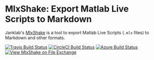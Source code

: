 # MlxShake: Export Matlab Live Scripts to Markdown

Janklab's [MlxShake](https://github.com/janklab/MlxShake) is a tool to export Matlab Live Scripts (`.mlx` files) to Markdown and other formats.

[![Travis Build Status](https://travis-ci.com/janklab/MlxShake.svg?branch=main)](https://travis-ci.com/github/janklab/MlxShake)  [![CircleCI Build Status](https://circleci.com/gh/janklab/MlxShake.svg?style=shield)](https://circleci.com/gh/janklab/MlxShake) [![Azure Build Status](https://dev.azure.com/janklab/MlxShake/_apis/build/status/janklab.MlxShake?branchName=main)](https://dev.azure.com/janklab/MlxShake/_build/latest?definitionId=1&branchName=main) [![View MlxShake on File Exchange](https://www.mathworks.com/matlabcentral/images/matlab-file-exchange.svg)](https://www.mathworks.com/matlabcentral/fileexchange/99274-mlxshake)

